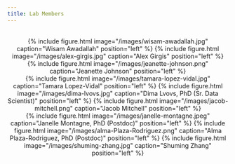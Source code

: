 ```yaml
---
title: Lab Members
---
```

<br>
<center>
  {% include figure.html image="/images/wisam-awadallah.jpg" caption="Wisam Awadallah" position="left" %}
  {% include figure.html image="/images/alex-girgis.jpg" caption="Alex Girgis" position="left" %}
  {% include figure.html image="/images/jeanette-johnson.png" caption="Jeanette Johnson" position="left" %}
</center>
<center>
  {% include figure.html image="/images/tamara-lopez-vidal.jpg" caption="Tamara Lopez-Vidal" position="left" %}
  {% include figure.html image="/images/dima-lvovs.jpg" caption="Dima Lvovs, PhD (Sr. Data Scientist)" position="left" %}
  {% include figure.html image="/images/jacob-mitchell.png" caption="Jacob Mitchell" position="left" %}
</center>
<center>
  {% include figure.html image="/images/janelle-montagne.jpeg" caption="Janelle Montagne, PhD (Postdoc)" position="left" %}
  {% include figure.html image="/images/alma-Plaza-Rodriguez.png" caption="Alma Plaza-Rodriguez, PhD (Postdoc)" position="left" %}
  {% include figure.html image="/images/shuming-zhang.jpg" caption="Shuming Zhang" position="left" %}
</center>

